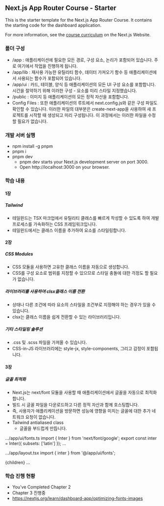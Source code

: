 ## Next.js App Router Course - Starter

This is the starter template for the Next.js App Router Course. It contains the starting code for the dashboard application.

For more information, see the [course curriculum](https://nextjs.org/learn) on the Next.js Website.

### 폴더 구성

- /app : 애플리케이션에 필요한 모든 경로, 구성 요소, 논리가 포함되어 있습니다. 주로 여기에서 작업을 진행하게 됩니다.
- /app/lib : 재사용 가능한 유틸리티 함수, 데이터 가져오기 함수 등 애플리케이션에서 사용되는 함수가 포함되어 있습니다.
- /app/ui : 카드, 테이블, 양식 등 애플리케이션의 모든 UI 구성 요소를 포함합니다. 시간을 절약하기 위해 이러한 구성 - 요소를 미리 스타일 지정했습니다.
- /public : 이미지 등 애플리케이션의 모든 정적 자산을 포함합니다.
- Config Files : 또한 애플리케이션의 루트에서 next.config.js와 같은 구성 파일도 확인할 수 있습니다. 이러한 파일의 대부분은 create-next-app을 사용하여 새 프로젝트를 시작할 때 생성되고 미리 구성됩니다. 이 과정에서는 이러한 파일을 수정할 필요가 없습니다.

### 개발 서버 실행

- npm install -g pnpm
- pnpm i
- pnpm dev
    - pnpm dev starts your Next.js development server on port 3000.
    - Open http://localhost:3000 on your browser.

### 학습 내용

#### 1장

##### Tailwind

- 테일윈드는 TSX 마크업에서 유틸리티 클래스를 빠르게 작성할 수 있도록 하여 개발 프로세스를 가속화하는 CSS 프레임워크입니다.
- 테일윈드에서는 클래스 이름을 추가하여 요소를 스타일링합니다.

#### 2장

##### CSS Modules

- CSS 모듈을 사용하면 고유한 클래스 이름을 자동으로 생성합니다.
- CSS를 구성 요소로 범위를 지정할 수 있으므로 스타일 충돌에 대한 걱정도 할 필요가 없습니다.

##### 라이브러리를 사용하여 clsx클래스 이름 전환

- 상태나 다른 조건에 따라 요소의 스타일을 조건부로 지정해야 하는 경우가 있을 수 있습니다.
- clsx는 클래스 이름을 쉽게 전환할 수 있는 라이브러리입니다. 

##### 기타 스타일링 솔루션

- .css 및 .scss 파일을 가져올 수 있습니다.
- CSS-in-JS 라이브러리에는 style-jx, style-components, 그리고 감정이 포함됩니다.

#### 3장

##### 글꼴 최적화

- Next.js는 next/font 모듈을 사용할 때 애플리케이션에서 글꼴을 자동으로 최적화합니다.
- 빌드 시 글꼴 파일을 다운로드하고 다른 정적 자산과 함께 호스팅합니다.
- 즉, 사용자가 애플리케이션을 방문하면 성능에 영향을 미치는 글꼴에 대한 추가 네트워크 요청이 없습니다.
- Tailwind antialiased class
    - 글꼴을 부드럽게 만듭니다.

.../app/ui/fonts.ts
import { Inter } from 'next/font/google';
export const inter = Inter({ subsets: ['latin'] });
...

.../app/layout.tsx
import { inter } from '@/app/ui/fonts';
<body className={`${inter.className} antialiased`}>{children}</body>
...

### 학습 진행 현황

- You've Completed Chapter 2
- Chapter 3 진행중
- https://nextjs.org/learn/dashboard-app/optimizing-fonts-images
